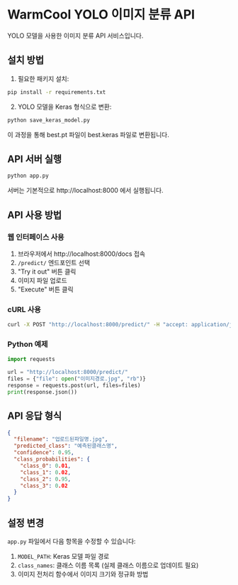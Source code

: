 
# WarmCool YOLO 이미지 분류 API

YOLO 모델을 사용한 이미지 분류 API 서비스입니다.

## 설치 방법

1. 필요한 패키지 설치:
```bash
pip install -r requirements.txt
```

2. YOLO 모델을 Keras 형식으로 변환:
```bash
python save_keras_model.py
```
이 과정을 통해 best.pt 파일이 best.keras 파일로 변환됩니다.

## API 서버 실행

```bash
python app.py
```

서버는 기본적으로 http://localhost:8000 에서 실행됩니다.

## API 사용 방법

### 웹 인터페이스 사용

1. 브라우저에서 http://localhost:8000/docs 접속
2. `/predict/` 엔드포인트 선택
3. "Try it out" 버튼 클릭
4. 이미지 파일 업로드
5. "Execute" 버튼 클릭

### cURL 사용

```bash
curl -X POST "http://localhost:8000/predict/" -H "accept: application/json" -H "Content-Type: multipart/form-data" -F "file=@이미지경로.jpg"
```

### Python 예제

```python
import requests

url = "http://localhost:8000/predict/"
files = {"file": open("이미지경로.jpg", "rb")}
response = requests.post(url, files=files)
print(response.json())
```

## API 응답 형식

```json
{
  "filename": "업로드된파일명.jpg",
  "predicted_class": "예측된클래스명",
  "confidence": 0.95,
  "class_probabilities": {
    "class_0": 0.01,
    "class_1": 0.02,
    "class_2": 0.95,
    "class_3": 0.02
  }
}
```

## 설정 변경

`app.py` 파일에서 다음 항목을 수정할 수 있습니다:

1. `MODEL_PATH`: Keras 모델 파일 경로
2. `class_names`: 클래스 이름 목록 (실제 클래스 이름으로 업데이트 필요)
3. 이미지 전처리 함수에서 이미지 크기와 정규화 방법
